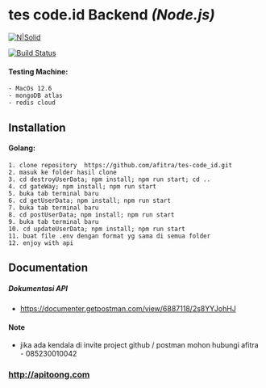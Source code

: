 # tes code.id Backend _(Node.js)_

[![N|Solid](https://cldup.com/dTxpPi9lDf.thumb.png)](https://nodesource.com/products/nsolid)

[![Build Status](https://travis-ci.org/joemccann/dillinger.svg?branch=master)](https://travis-ci.org/joemccann/dillinger)

#### Testing Machine:

    - MacOs 12.6
    - mongoDB atlas
    - redis cloud

## Installation

#### Golang:

    1. clone repository  https://github.com/afitra/tes-code_id.git
    2. masuk ke folder hasil clone
    3. cd destroyUserData; npm install; npm run start; cd ..
    4. cd gateWay; npm install; npm run start
    5. buka tab terminal baru
    6. cd getUserData; npm install; npm run start
    7. buka tab terminal baru
    8. cd postUserData; npm install; npm run start
    9. buka tab terminal baru
    10. cd updateUserData; npm install; npm run start
    11. buat file .env dengan format yg sama di semua folder
    12. enjoy with api

## Documentation

##### Dokumentasi API

- https://documenter.getpostman.com/view/6887118/2s8YYJohHJ

#### Note

- jika ada kendala di invite project github / postman mohon hubungi afitra - 085230010042

### http://apitoong.com
